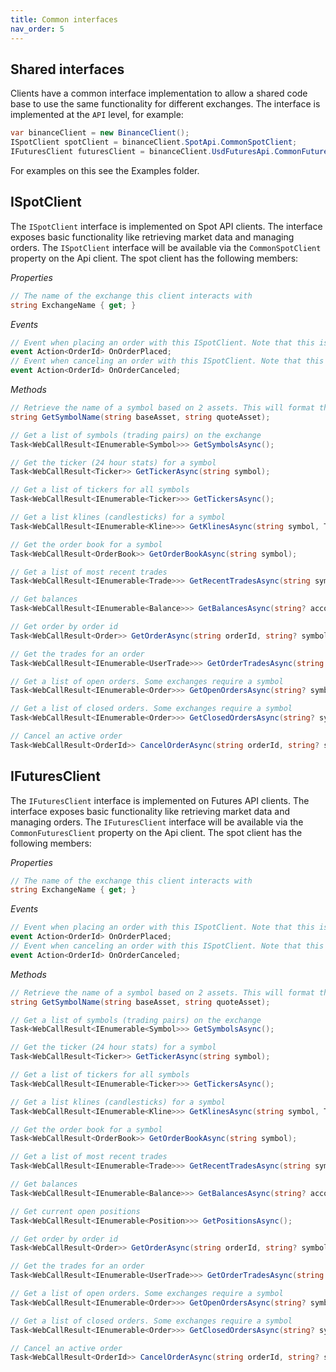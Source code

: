 ```yaml
---
title: Common interfaces
nav_order: 5
---
```


## Shared interfaces
Clients have a common interface implementation to allow a shared code base to use the same functionality for different exchanges. The interface is implemented at the `API` level, for example:
```csharp
var binanceClient = new BinanceClient();
ISpotClient spotClient = binanceClient.SpotApi.CommonSpotClient;
IFuturesClient futuresClient = binanceClient.UsdFuturesApi.CommonFuturesClient;
```

For examples on this see the Examples folder.

## ISpotClient
The `ISpotClient` interface is implemented on Spot API clients. The interface exposes basic functionality like retrieving market data and managing orders. The `ISpotClient` interface will be available via the `CommonSpotClient` property on the Api client.
The spot client has the following members:

*Properties*  
```csharp
// The name of the exchange this client interacts with
string ExchangeName { get; }
```

*Events*  
```csharp
// Event when placing an order with this ISpotClient. Note that this is not an event handler listening on the exchange, just an event handler for when the `PlaceOrderAsync` method is called.
event Action<OrderId> OnOrderPlaced;
// Event when canceling an order with this ISpotClient. Note that this is not an event handler listening on the exchange, just an event handler for when the `CancelOrderAsync` method is called.
event Action<OrderId> OnOrderCanceled;

```

*Methods*
```csharp
// Retrieve the name of a symbol based on 2 assets. This will format them in the way the exchange expects them. For example BTC, USDT will return BTCUSDT on Binance and BTC-USDT on Kucoin
string GetSymbolName(string baseAsset, string quoteAsset);

// Get a list of symbols (trading pairs) on the exchange
Task<WebCallResult<IEnumerable<Symbol>>> GetSymbolsAsync();

// Get the ticker (24 hour stats) for a symbol
Task<WebCallResult<Ticker>> GetTickerAsync(string symbol);

// Get a list of tickers for all symbols
Task<WebCallResult<IEnumerable<Ticker>>> GetTickersAsync();

// Get a list klines (candlesticks) for a symbol
Task<WebCallResult<IEnumerable<Kline>>> GetKlinesAsync(string symbol, TimeSpan timespan, DateTime? startTime = null, DateTime? endTime = null, int? limit = null);

// Get the order book for a symbol
Task<WebCallResult<OrderBook>> GetOrderBookAsync(string symbol);

// Get a list of most recent trades
Task<WebCallResult<IEnumerable<Trade>>> GetRecentTradesAsync(string symbol);

// Get balances
Task<WebCallResult<IEnumerable<Balance>>> GetBalancesAsync(string? accountId = null);

// Get order by order id
Task<WebCallResult<Order>> GetOrderAsync(string orderId, string? symbol = null);

// Get the trades for an order
Task<WebCallResult<IEnumerable<UserTrade>>> GetOrderTradesAsync(string orderId, string? symbol = null);

// Get a list of open orders. Some exchanges require a symbol
Task<WebCallResult<IEnumerable<Order>>> GetOpenOrdersAsync(string? symbol = null);

// Get a list of closed orders. Some exchanges require a symbol
Task<WebCallResult<IEnumerable<Order>>> GetClosedOrdersAsync(string? symbol = null);

// Cancel an active order
Task<WebCallResult<OrderId>> CancelOrderAsync(string orderId, string? symbol = null);
```

## IFuturesClient
The `IFuturesClient` interface is implemented on Futures API clients. The interface exposes basic functionality like retrieving market data and managing orders. The `IFuturesClient` interface will be available via the `CommonFuturesClient` property on the Api client.
The spot client has the following members:

*Properties*  
```csharp
// The name of the exchange this client interacts with
string ExchangeName { get; }
```

*Events*  
```csharp
// Event when placing an order with this ISpotClient. Note that this is not an event handler listening on the exchange, just an event handler for when the `PlaceOrderAsync` method is called.
event Action<OrderId> OnOrderPlaced;
// Event when canceling an order with this ISpotClient. Note that this is not an event handler listening on the exchange, just an event handler for when the `CancelOrderAsync` method is called.
event Action<OrderId> OnOrderCanceled;

```

*Methods*
```csharp
// Retrieve the name of a symbol based on 2 assets. This will format them in the way the exchange expects them. For example BTC, USDT will return BTCUSDT on Binance and BTC-USDT on Kucoin
string GetSymbolName(string baseAsset, string quoteAsset);

// Get a list of symbols (trading pairs) on the exchange
Task<WebCallResult<IEnumerable<Symbol>>> GetSymbolsAsync();

// Get the ticker (24 hour stats) for a symbol
Task<WebCallResult<Ticker>> GetTickerAsync(string symbol);

// Get a list of tickers for all symbols
Task<WebCallResult<IEnumerable<Ticker>>> GetTickersAsync();

// Get a list klines (candlesticks) for a symbol
Task<WebCallResult<IEnumerable<Kline>>> GetKlinesAsync(string symbol, TimeSpan timespan, DateTime? startTime = null, DateTime? endTime = null, int? limit = null);

// Get the order book for a symbol
Task<WebCallResult<OrderBook>> GetOrderBookAsync(string symbol);

// Get a list of most recent trades
Task<WebCallResult<IEnumerable<Trade>>> GetRecentTradesAsync(string symbol);

// Get balances
Task<WebCallResult<IEnumerable<Balance>>> GetBalancesAsync(string? accountId = null);

// Get current open positions
Task<WebCallResult<IEnumerable<Position>>> GetPositionsAsync();

// Get order by order id
Task<WebCallResult<Order>> GetOrderAsync(string orderId, string? symbol = null);

// Get the trades for an order
Task<WebCallResult<IEnumerable<UserTrade>>> GetOrderTradesAsync(string orderId, string? symbol = null);

// Get a list of open orders. Some exchanges require a symbol
Task<WebCallResult<IEnumerable<Order>>> GetOpenOrdersAsync(string? symbol = null);

// Get a list of closed orders. Some exchanges require a symbol
Task<WebCallResult<IEnumerable<Order>>> GetClosedOrdersAsync(string? symbol = null);

// Cancel an active order
Task<WebCallResult<OrderId>> CancelOrderAsync(string orderId, string? symbol = null);
```